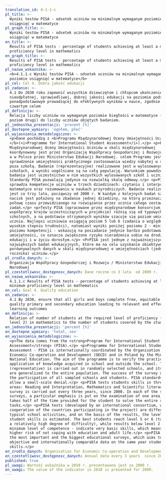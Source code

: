 ```yaml
---
translation_id: 4-1-1-c
pl_title: >-
  Wyniki testów PISA - odsetek uczniów na minimalnym wymaganym poziomie
  osiągnięć w matematyce
pl_graph_title: >-
  Wyniki testów PISA - odsetek uczniów na minimalnym wymaganym poziomie
  osiągnięć w matematyce
en_title: >-
  Results of PISA tests - percentage of students achieving at least a minimum
  proficiency level in mathematics
en_graph_title: >-
  Results of PISA tests - percentage of students achieving at least a minimum
  proficiency level in mathematics
pl_nazwa_wskaznika: >-
  <b>4.1.1.c Wyniki testów PISA - odsetek uczniów na minimalnym wymaganym
  poziomie osiągnięć w matematyce</b>
pl_cel: Cel 4. Dobra jakość edukacji
pl_zadanie: >-
  4.1 Do 2030 roku zapewnić wszystkim dziewczętom i chłopcom ukończenie
  nieodpłatnej, sprawiedliwej, dobrej jakości edukacji na poziomie podstawowym i
  ponadpodstawowym prowadzącej do efektywnych wyników w nauce, zgodnie z
  czwartym celem
pl_definicja: >-
  Relacja liczby uczniów na wymaganym poziomie biegłości w matematyce (minimum
  poziom drugi) do liczby uczniów objętych badaniem.
pl_jednostka_prezentacji: 'procent [%]'
pl_dostepne_wymiary: 'ogółem, płeć'
pl_wyjasnienia_metodologiczne: >-
  <p>Dane pochodzą z <b>Programu Międzynarodowej Oceny Umiejętności Uczniów PISA
  </b>(<i>Programme for International Student Assessment</i>).</p> <p>Program
  Międzynarodowej Oceny Umiejętności Uczniów w skali międzynarodowej
  koordynowany jest przez Organizację Współpracy Gospodarczej i Rozwoju (OECD),
  a w Polsce przez Ministerstwo Edukacji Narodowej. celem Programu jest
  sprawdzenie umiejętności praktycznego zastosowania wiedzy nabytej w szkole i
  poza szkołą. Badanie (reprezentacyjne) realizowane jest w wylosowanych
  szkołach, a wyniki uogólniane są na całą populację. Warunkiem powodzenia
  badania jest uczestnictwo w nim wszystkich wylosowanych szkół i uczniów.
  Standardy PISA pozwalają jedynie na niewielką skalę odmowy.</p> <p>PISA
  sprawdza kompetencje uczniów w trzech dziedzinach: czytaniu i interpretacji,
  matematyce oraz rozumowaniu w naukach przyrodniczych. Badanie realizowanie
  jest co trzy lata, począwszy od 2000 r. W każdym z kolejnych badań szczególny
  nacisk jest położony na zbadanie jednej dziedziny, na którą przeznacza się
  połowę czasu przewidzianego na rozwiązanie przez ucznia całego zestawu
  zadań.</p> <p>Testy PISA (opracowane przez międzynarodowe konsorcjum, przy
  współpracy krajów uczestniczących w projekcie) różnią się od typowych zadań
  szkolnych, a na podstawie otrzymanych wyników szacuje się poziom umiejętności
  ucznia. Najlepsi uczniowie osiągają poziom 5 lub 6 (zadania o względnie
  wysokim stopniu trudności), natomiast wyniki poniżej poziomu 2 - minimalnego
  poziomu kompetencji - wskazują na posiadanie jedynie bardzo podstawowych
  umiejętności, co oznacza zwiększone ryzyko nieradzenia sobie na drodze
  edukacji i w życiu dorosłym.</p> <P>PISA jest jednym z najważniejszych i
  największych badań edukacyjnych, które ma na celu uzyskanie obiektywnych i
  porównywalnych danych w skali międzynarodowej o umiejętnościach (jednego
  rocznika) uczniów.</p>
pl_zrodlo_danych: >-
  Organizacja Współpracy Gospodarczej i Rozwoju / Ministerstwo Edukacji
  Narodowej
pl_czestotliwosc_dostępnosc_danych: Dane roczne co 3 lata  od 2009 r.
en_nazwa_wskaznika: >-
  4.1.1.c Results of PISA tests - percentage of students achieving at least a
  minimum proficiency level in mathematics
en_cel: Goal 4. Quality education
en_zadanie: >-
  4.1 By 2030, ensure that all girls and boys complete free, equitable and
  quality primary and secondary education leading to relevant and effective
  learning outcomes
en_definicja: >-
  Relation of number of students at the required level of proficiency (minimum
  level 2) in mathematics to the number of students covered by the study.
en_jednostka_prezentacji: 'percent [%]'
en_dostepne_wymiary: 'total, sex'
en_wyjasnienia_metodologiczne: >-
  <p>The data comes from the <strong>Program for International Student
  Assessment</strong> (PISA).</p> <p>Programme for International Student
  Assessment - PISA is internationally coordinated by the Organisation for
  Economic Co-operation and Development (OECD) and in Poland by the Ministry of
  National Education. The aim of the programme is to verify the practical
  application of knowledge acquired in school and outside the school. The survey
  (representative) is carried out in randomly selected schools, and its results
  are generalized to the entire population. The success of the survey depends on
  the participation of all sampled schools and students. PISA standards only
  allow a small-scale denial.</p> <p>PISA tests students skills in three subject
  areas: Reading and Interpretation, Mathematics and Scientific literacy. The
  survey is carried out every three years, since 2000. In each of the subsequent
  surveys, a particular emphasis is put on the examination of one area, which
  takes half of the time provided for the student to solve the entire set of
  tasks.</p> <p>PISA tests (developed by an international consortium, with the
  cooperation of the countries participating in the project) are different from
  typical school activities, and on the basis of the results, the level of
  student skills is estimated. The best students reach level 5 or 6 (tasks with
  a relatively high degree of difficulty), while results below level 2 - a
  minimum level of competence - indicate very basic skills, which means an
  higher risk of not coping with education and adult life.</p> <p>PISA is one of
  the most important and the biggest educational surveys, which aims to provide
  objective and internationally comparable data on the same year students
  skills.</p>
en_zrodlo_danych: Organisation for Economic Co-operation and Development / Ministry of Education
en_czestotliwosc_dostępnosc_danych: Annual data every 3 years  since 2009
published: true
pl_uwagi: Wartość wskaźnika w 2010 r. prezentowana jest za 2009 r.
en_uwagi: The value of the indicator in 2010 is presented for 2009.
---
```


